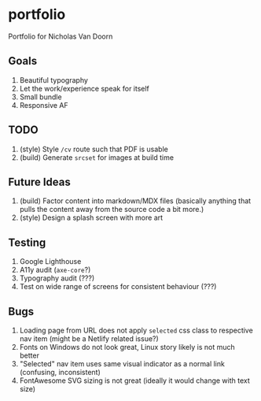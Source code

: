 # portfolio

Portfolio for Nicholas Van Doorn

## Goals

1. Beautiful typography
1. Let the work/experience speak for itself
1. Small bundle
1. Responsive AF

## TODO

1. (style) Style `/cv` route such that PDF is usable
1. (build) Generate `srcset` for images at build time

## Future Ideas

1. (build) Factor content into markdown/MDX files (basically anything that pulls the content away from the source code a bit more.)
1. (style) Design a splash screen with more art

## Testing

1. Google Lighthouse
1. A11y audit (`axe-core`?)
1. Typography audit (???)
1. Test on wide range of screens for consistent behaviour (???)

## Bugs

1. Loading page from URL does not apply `selected` css class to respective nav item (might be a Netlify related issue?)
1. Fonts on Windows do not look great, Linux story likely is not much better
1. "Selected" nav item uses same visual indicator as a normal link (confusing, inconsistent)
1. FontAwesome SVG sizing is not great (ideally it would change with text size)
